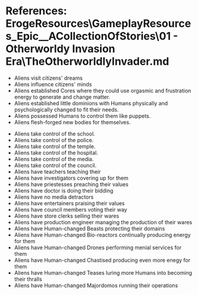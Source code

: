 # References: ErogeResources\GameplayResources\_Epic__ACollectionOfStories\01 - Otherworldy Invasion Era\TheOtherworldlyInvader.md

- Aliens visit citizens' dreams
- Aliens influence citizens' minds
- Aliens established Cores where they could use orgasmic and frustration energy to generate and change matter.
- Aliens established little dominions with Humans physically and psychologically changed to fit their needs.
- Aliens possessed Humans to control them like puppets.
- Aliens flesh-forged new bodies for themselves.


* Aliens take control of the school.
* Aliens take control of the police.
* Aliens take control of the temple.
* Aliens take control of the hospital.
* Aliens take control of the media.
* Aliens take control of the council.
* Aliens have teachers teaching their
* Aliens have investigators covering up for them
* Aliens have priestesses preaching their values
* Aliens have doctor is doing their bidding
* Aliens have no media detractors
* Aliens have entertainers praising their values
* Aliens have council members voting their way
* Aliens have store clerks selling their wares
* Aliens have production engineer managing the production of their wares
* Aliens have Human-changed Beasts protecting their domains
* Aliens have Human-changed Bio-reactors continually producing energy for them
* Aliens have Human-changed Drones performing menial services for them
* Aliens have Human-changed Chastised producing even more enegy for them
* Aliens have Human-changed Teases luring more Humans into becoming their thralls
* Aliens have Human-changed Majordomos running their operations
